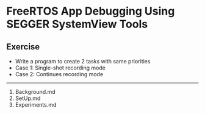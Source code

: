 <h1> FreeRTOS App Debugging Using SEGGER SystemView Tools </h1>

## Exercise
- Write a program to create 2 tasks with same priorities
- Case 1: Single-shot recording mode
- Case 2: Continues recording mode

----------------------------------------
1. Background.md
2. SetUp.md
3. Experiments.md

